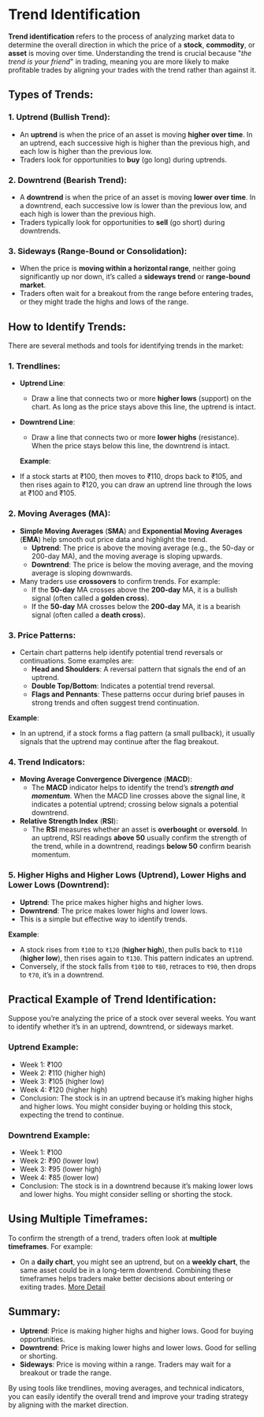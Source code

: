 # Trend Identification

**Trend identification** refers to the process of analyzing market data to determine the overall direction in which the price of a **stock**, **commodity**, or **asset** is moving over time. Understanding the trend is crucial because "_the trend is your friend_" in trading, meaning you are more likely to make profitable trades by aligning your trades with the trend rather than against it.

## Types of Trends:

### 1. Uptrend (Bullish Trend):

- An **uptrend** is when the price of an asset is moving **higher over time**. In an uptrend, each successive high is higher than the previous high, and each low is higher than the previous low.
- Traders look for opportunities to **buy** (go long) during uptrends.

### 2. Downtrend (Bearish Trend):

- A **downtrend** is when the price of an asset is moving **lower over time**. In a downtrend, each successive low is lower than the previous low, and each high is lower than the previous high.
- Traders typically look for opportunities to **sell** (go short) during downtrends.

### 3. Sideways (Range-Bound or Consolidation):

- When the price is **moving within a horizontal range**, neither going significantly up nor down, it’s called a **sideways trend** or **range-bound market**.
- Traders often wait for a breakout from the range before entering trades, or they might trade the highs and lows of the range.

## How to Identify Trends:

There are several methods and tools for identifying trends in the market:

### 1. Trendlines:

- **Uptrend Line**:
  - Draw a line that connects two or more **higher lows** (support) on the chart. As long as the price stays above this line, the uptrend is intact.
- **Downtrend Line**:

  - Draw a line that connects two or more **lower highs** (resistance). When the price stays below this line, the downtrend is intact.

  **Example**:

- If a stock starts at ₹100, then moves to ₹110, drops back to ₹105, and then rises again to ₹120, you can draw an uptrend line through the lows at ₹100 and ₹105.

### 2. Moving Averages (MA):

- **Simple Moving Averages** (**SMA**) and **Exponential Moving Averages** (**EMA**) help smooth out price data and highlight the trend.
  - **Uptrend**: The price is above the moving average (e.g., the 50-day or 200-day MA), and the moving average is sloping upwards.
  - **Downtrend**: The price is below the moving average, and the moving average is sloping downwards.
- Many traders use **crossovers** to confirm trends. For example:
  - If the **50-day** MA crosses above the **200-day** MA, it is a bullish signal (often called a **golden cross**).
  - If the **50-day** MA crosses below the **200-day** MA, it is a bearish signal (often called a **death cross**).

### 3. Price Patterns:

- Certain chart patterns help identify potential trend reversals or continuations. Some examples are:
  - **Head and Shoulders**: A reversal pattern that signals the end of an uptrend.
  - **Double Top/Bottom**: Indicates a potential trend reversal.
  - **Flags and Pennants**: These patterns occur during brief pauses in strong trends and often suggest trend continuation.

**Example**:

- In an uptrend, if a stock forms a flag pattern (a small pullback), it usually signals that the uptrend may continue after the flag breakout.

### 4. Trend Indicators:

- **Moving Average Convergence Divergence** (**MACD**):
  - The **MACD** indicator helps to identify the trend’s **_strength and momentum_**. When the MACD line crosses above the signal line, it indicates a potential uptrend; crossing below signals a potential downtrend.
- **Relative Strength Index** (**RSI**):
  - The **RSI** measures whether an asset is **overbought** or **oversold**. In an uptrend, RSI readings **above 50** usually confirm the strength of the trend, while in a downtrend, readings **below 50** confirm bearish momentum.

### 5. Higher Highs and Higher Lows (Uptrend), Lower Highs and Lower Lows (Downtrend):

- **Uptrend**: The price makes higher highs and higher lows.
- **Downtrend**: The price makes lower highs and lower lows.
- This is a simple but effective way to identify trends.

**Example**:

- A stock rises from `₹100` to `₹120` (**higher high**), then pulls back to `₹110` (**higher low**), then rises again to `₹130`. This pattern indicates an uptrend.
- Conversely, if the stock falls from `₹100` to `₹80`, retraces to `₹90`, then drops to `₹70`, it’s in a downtrend.

## Practical Example of Trend Identification:

Suppose you’re analyzing the price of a stock over several weeks. You want to identify whether it’s in an uptrend, downtrend, or sideways market.

### **Uptrend Example**:

- Week 1: ₹100
- Week 2: ₹110 (higher high)
- Week 3: ₹105 (higher low)
- Week 4: ₹120 (higher high)
- Conclusion: The stock is in an uptrend because it’s making higher highs and higher lows. You might consider buying or holding this stock, expecting the trend to continue.

### **Downtrend Example**:

- Week 1: ₹100
- Week 2: ₹90 (lower low)
- Week 3: ₹95 (lower high)
- Week 4: ₹85 (lower low)
- Conclusion: The stock is in a downtrend because it’s making lower lows and lower highs. You might consider selling or shorting the stock.

## Using Multiple Timeframes:

To confirm the strength of a trend, traders often look at **multiple timeframes**. For example:

- On a **daily chart**, you might see an uptrend, but on a **weekly chart**, the same asset could be in a long-term downtrend. Combining these timeframes helps traders make better decisions about entering or exiting trades. [More Detail](/01-Basics/Stock%20Trading%20Strategy/03-TrendIdentification/MixTimeFrame.md)

## Summary:

- **Uptrend**: Price is making higher highs and higher lows. Good for buying opportunities.
- **Downtrend**: Price is making lower highs and lower lows. Good for selling or shorting.
- **Sideways**: Price is moving within a range. Traders may wait for a breakout or trade the range.

By using tools like trendlines, moving averages, and technical indicators, you can easily identify the overall trend and improve your trading strategy by aligning with the market direction.
